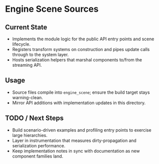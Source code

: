 # Engine Scene Sources

## Current State

- Implements the module logic for the public API entry points and scene lifecycle.
- Registers transform systems on construction and pipes update calls through to the system layer.
- Hosts serialization helpers that marshal components to/from the streaming API.

## Usage

- Source files compile into `engine_scene`; ensure the build target stays warning-clean.
- Mirror API additions with implementation updates in this directory.

## TODO / Next Steps

- Build scenario-driven examples and profiling entry points to exercise large hierarchies.
- Layer in instrumentation that measures dirty-propagation and serialization performance.
- Keep implementation notes in sync with documentation as new component families land.
